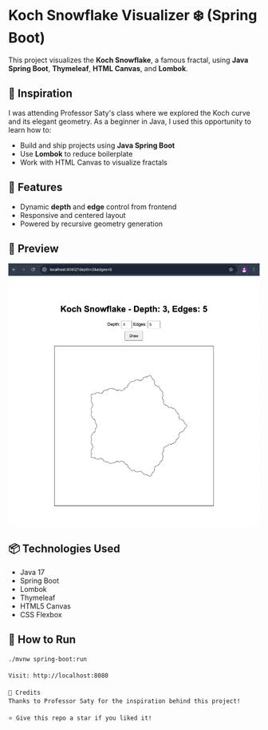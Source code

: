 # Koch Snowflake Visualizer ❄️ (Spring Boot)

This project visualizes the **Koch Snowflake**, a famous fractal, using **Java Spring Boot**, **Thymeleaf**, **HTML Canvas**, and **Lombok**.

## 🧠 Inspiration
I was attending Professor Saty's class where we explored the Koch curve and its elegant geometry. As a beginner in Java, I used this opportunity to learn how to:

- Build and ship projects using **Java Spring Boot**
- Use **Lombok** to reduce boilerplate
- Work with HTML Canvas to visualize fractals

## 🚀 Features
- Dynamic **depth** and **edge** control from frontend
- Responsive and centered layout
- Powered by recursive geometry generation

## 📸 Preview

![Koch Snowflake Preview](koch-preview.png)


## 📦 Technologies Used
- Java 17
- Spring Boot
- Lombok
- Thymeleaf
- HTML5 Canvas
- CSS Flexbox

## 🔧 How to Run
```bash
./mvnw spring-boot:run

Visit: http://localhost:8080

🙌 Credits
Thanks to Professor Saty for the inspiration behind this project!

⭐ Give this repo a star if you liked it!
